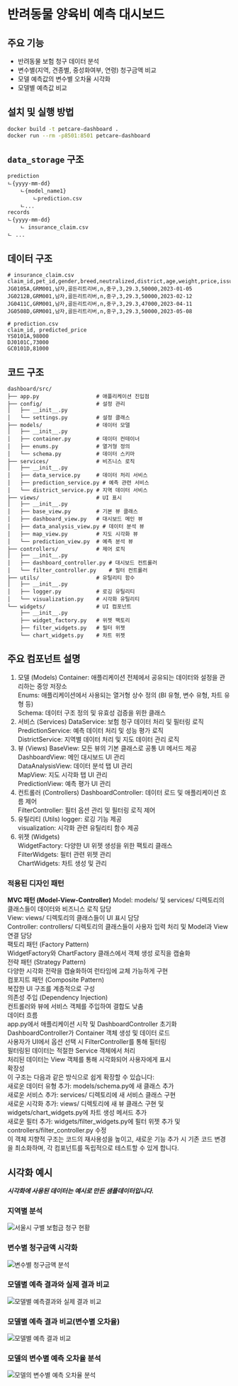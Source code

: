 # 반려동물 양육비 예측 대시보드

## 주요 기능
- 반려동물 보험 청구 데이터 분석
- 변수별(지역, 견종별, 중성화여부, 연령) 청구금액 비교
- 모델 예측값의 변수별 오차율 시각화
- 모델별 예측값 비교 



## 설치 및 실행 방법
```bash
docker build -t petcare-dashboard .
docker run --rm -p8501:8501 petcare-dashboard
```


##  `data_storage` 구조
```
prediction
ㄴ{yyyy-mm-dd}
    ㄴ{model_name1}
        ㄴprediction.csv
    ㄴ...
records
ㄴ{yyyy-mm-dd}
    ㄴ insurance_claim.csv
ㄴ ...
```


## 데이터 구조
```csv
# insurance_claim.csv
claim_id,pet_id,gender,breed,neutralized,district,age,weight,price,issued_at
JG0105A,GRM001,남자,골든리트리버,n,중구,3,29.3,50000,2023-01-05
JG0212B,GRM001,남자,골든리트리버,n,중구,3,29.3,50000,2023-02-12
JG0411C,GRM001,남자,골든리트리버,n,중구,3,29.3,47000,2023-04-11
JG0508D,GRM001,남자,골든리트리버,n,중구,3,29.3,50000,2023-05-08
```

```csv
# prediction.csv
claim_id, predicted_price
YS0101A,98000
DJ0101C,73000
GC0101D,81000
```

## 코드 구조
```
dashboard/src/
├── app.py                  # 애플리케이션 진입점
├── config/                 # 설정 관리
│   ├── __init__.py
│   └── settings.py         # 설정 클래스
├── models/                 # 데이터 모델
│   ├── __init__.py
│   ├── container.py        # 데이터 컨테이너
│   ├── enums.py            # 열거형 정의
│   └── schema.py           # 데이터 스키마
├── services/               # 비즈니스 로직
│   ├── __init__.py
│   ├── data_service.py     # 데이터 처리 서비스
│   ├── prediction_service.py # 예측 관련 서비스
│   └── district_service.py # 지역 데이터 서비스
├── views/                  # UI 표시
│   ├── __init__.py
│   ├── base_view.py        # 기본 뷰 클래스
│   ├── dashboard_view.py   # 대시보드 메인 뷰
│   ├── data_analysis_view.py # 데이터 분석 뷰
│   ├── map_view.py         # 지도 시각화 뷰
│   └── prediction_view.py  # 예측 분석 뷰
├── controllers/            # 제어 로직
│   ├── __init__.py
│   ├── dashboard_controller.py # 대시보드 컨트롤러
│   └── filter_controller.py    # 필터 컨트롤러
├── utils/                  # 유틸리티 함수
│   ├── __init__.py
│   ├── logger.py           # 로깅 유틸리티
│   └── visualization.py    # 시각화 유틸리티
└── widgets/                # UI 컴포넌트
    ├── __init__.py
    ├── widget_factory.py   # 위젯 팩토리
    ├── filter_widgets.py   # 필터 위젯
    └── chart_widgets.py    # 차트 위젯
```

## 주요 컴포넌트 설명
1. 모델 (Models)
Container: 애플리케이션 전체에서 공유되는 데이터와 설정을 관리하는 중앙 저장소  
Enums: 애플리케이션에서 사용되는 열거형 상수 정의 (BI 유형, 변수 유형, 차트 유형 등)  
Schema: 데이터 구조 정의 및 유효성 검증을 위한 클래스  
2. 서비스 (Services)
DataService: 보험 청구 데이터 처리 및 필터링 로직  
PredictionService: 예측 데이터 처리 및 성능 평가 로직  
DistrictService: 지역별 데이터 처리 및 지도 데이터 관리 로직  
3. 뷰 (Views)
BaseView: 모든 뷰의 기본 클래스로 공통 UI 메서드 제공  
DashboardView: 메인 대시보드 UI 관리  
DataAnalysisView: 데이터 분석 탭 UI 관리  
MapView: 지도 시각화 탭 UI 관리  
PredictionView: 예측 평가 UI 관리  
4. 컨트롤러 (Controllers)
DashboardController: 데이터 로드 및 애플리케이션 흐름 제어  
FilterController: 필터 옵션 관리 및 필터링 로직 제어  
5. 유틸리티 (Utils)
logger: 로깅 기능 제공  
visualization: 시각화 관련 유틸리티 함수 제공  
6. 위젯 (Widgets)  
WidgetFactory: 다양한 UI 위젯 생성을 위한 팩토리 클래스  
FilterWidgets: 필터 관련 위젯 관리  
ChartWidgets: 차트 생성 및 관리  

### 적용된 디자인 패턴  
**MVC 패턴 (Model-View-Controller)**
Model: models/ 및 services/ 디렉토리의 클래스들이 데이터와 비즈니스 로직 담당  
View: views/ 디렉토리의 클래스들이 UI 표시 담당  
Controller: controllers/ 디렉토리의 클래스들이 사용자 입력 처리 및 Model과 View 연결 담당  
팩토리 패턴 (Factory Pattern)  
WidgetFactory와 ChartFactory 클래스에서 객체 생성 로직을 캡슐화  
전략 패턴 (Strategy Pattern)  
다양한 시각화 전략을 캡슐화하여 런타임에 교체 가능하게 구현  
컴포지트 패턴 (Composite Pattern)  
복잡한 UI 구조를 계층적으로 구성  
의존성 주입 (Dependency Injection)  
컨트롤러와 뷰에 서비스 객체를 주입하여 결합도 낮춤  
데이터 흐름  
app.py에서 애플리케이션 시작 및 DashboardController 초기화  
DashboardController가 Container 객체 생성 및 데이터 로드    
사용자가 UI에서 옵션 선택 시 FilterController를 통해 필터링  
필터링된 데이터는 적절한 Service 객체에서 처리  
처리된 데이터는 View 객체를 통해 시각화되어 사용자에게 표시  
확장성  
이 구조는 다음과 같은 방식으로 쉽게 확장할 수 있습니다:  
새로운 데이터 유형 추가: models/schema.py에 새 클래스 추가  
새로운 서비스 추가: services/ 디렉토리에 새 서비스 클래스 구현  
새로운 시각화 추가: views/ 디렉토리에 새 뷰 클래스 구현 및 widgets/chart_widgets.py에 차트 생성 메서드 추가  
새로운 필터 추가: widgets/filter_widgets.py에 필터 위젯 추가 및 controllers/filter_controller.py 수정  
이 객체 지향적 구조는 코드의 재사용성을 높이고, 새로운 기능 추가 시 기존 코드 변경을 최소화하며, 각 컴포넌트를 독립적으로 테스트할 수 있게 합니다.  


## 시각화 예시
***시각화에 사용된 데이터는 예시로 만든 샘플데이터입니다.***
### 지역별 분석
![서울시 구별 보험금 청구 현황](img/by_district.png)

###  변수별 청구금액 시각화
![변수별 청구금액 분석](img/by_variable.png)

### 모델별 예측 결과와 실제 결과 비교
![모델별 예측결과와 실제 결과 비교](img/prediction_by_model.png)

### 모델별 예측 결과 비교(변수별 오차율)
![모델별 예측 결과 비교](img/model_comparison.png)

### 모델의 변수별 예측 오차율 분석
![모델의 변수별 예측 오차율 분석](img/prediction_error_by_breed.png)

